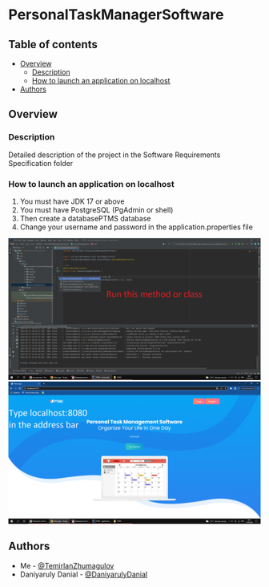 # PersonalTaskManagerSoftware

## Table of contents

- [Overview](#overview)
  - [Description](#description)
  - [How to launch an application on localhost](#screenshots)
- [Authors](#authors)

## Overview

### Description

Detailed description of the project in the Software Requirements Specification folder

### How to launch an application on localhost

1. You must have JDK 17 or above
2. You must have PostgreSQL (PgAdmin or shell)
3. Then create a databasePTMS database
4. Change your username and password in the application.properties file

![](./screenshots/howToLaunch2.png)
![](./screenshots/howToLaunch3.png)

## Authors

- Me - [@TemirlanZhumagulov](https://github.com/TemirlanZhumagulov)
- Daniyaruly Danial - [@DaniyarulyDanial](https://github.com/daniyarulydanial)



